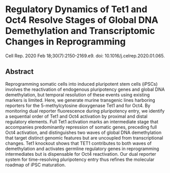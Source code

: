 # Regulatory Dynamics of Tet1 and Oct4 Resolve Stages of Global DNA Demethylation and Transcriptomic Changes in Reprogramming
Cell Rep. 2020 Feb 18;30(7):2150-2169.e9. doi: 10.1016/j.celrep.2020.01.065.

## Abstract
Reprogramming somatic cells into induced pluripotent stem cells (iPSCs) involves the reactivation of endogenous pluripotency genes and global DNA demethylation, but temporal resolution of these events using existing markers is limited. Here, we generate murine transgenic lines harboring reporters for the 5-methylcytosine dioxygenase Tet1 and for Oct4. By monitoring dual reporter fluorescence during pluripotency entry, we identify a sequential order of Tet1 and Oct4 activation by proximal and distal regulatory elements. Full Tet1 activation marks an intermediate stage that accompanies predominantly repression of somatic genes, preceding full Oct4 activation, and distinguishes two waves of global DNA demethylation that target distinct genomic features but are uncoupled from transcriptional changes. Tet1 knockout shows that TET1 contributes to both waves of demethylation and activates germline regulatory genes in reprogramming intermediates but is dispensable for Oct4 reactivation. Our dual reporter system for time-resolving pluripotency entry thus refines the molecular roadmap of iPSC maturation.
